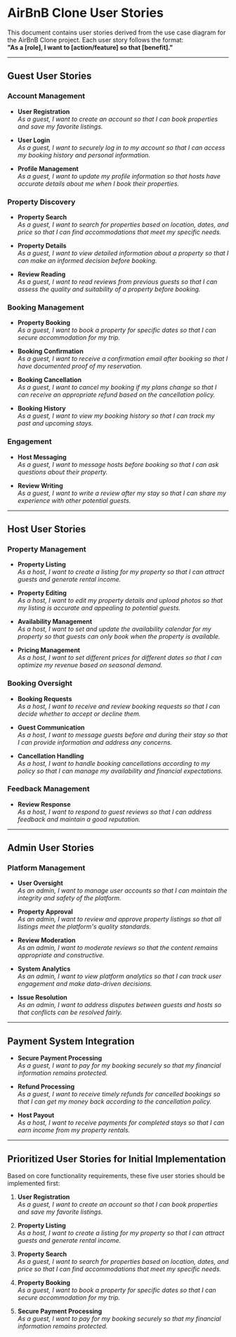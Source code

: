 # AirBnB Clone User Stories

This document contains user stories derived from the use case diagram for the AirBnB Clone project. Each user story follows the format:  
**"As a [role], I want to [action/feature] so that [benefit]."**

---

## Guest User Stories

### Account Management

- **User Registration**  
  *As a guest, I want to create an account so that I can book properties and save my favorite listings.*

- **User Login**  
  *As a guest, I want to securely log in to my account so that I can access my booking history and personal information.*

- **Profile Management**  
  *As a guest, I want to update my profile information so that hosts have accurate details about me when I book their properties.*

### Property Discovery

- **Property Search**  
  *As a guest, I want to search for properties based on location, dates, and price so that I can find accommodations that meet my specific needs.*

- **Property Details**  
  *As a guest, I want to view detailed information about a property so that I can make an informed decision before booking.*

- **Review Reading**  
  *As a guest, I want to read reviews from previous guests so that I can assess the quality and suitability of a property before booking.*

### Booking Management

- **Property Booking**  
  *As a guest, I want to book a property for specific dates so that I can secure accommodation for my trip.*

- **Booking Confirmation**  
  *As a guest, I want to receive a confirmation email after booking so that I have documented proof of my reservation.*

- **Booking Cancellation**  
  *As a guest, I want to cancel my booking if my plans change so that I can receive an appropriate refund based on the cancellation policy.*

- **Booking History**  
  *As a guest, I want to view my booking history so that I can track my past and upcoming stays.*

### Engagement

- **Host Messaging**  
  *As a guest, I want to message hosts before booking so that I can ask questions about their property.*

- **Review Writing**  
  *As a guest, I want to write a review after my stay so that I can share my experience with other potential guests.*

---

## Host User Stories

### Property Management

- **Property Listing**  
  *As a host, I want to create a listing for my property so that I can attract guests and generate rental income.*

- **Property Editing**  
  *As a host, I want to edit my property details and upload photos so that my listing is accurate and appealing to potential guests.*

- **Availability Management**  
  *As a host, I want to set and update the availability calendar for my property so that guests can only book when the property is available.*

- **Pricing Management**  
  *As a host, I want to set different prices for different dates so that I can optimize my revenue based on seasonal demand.*

### Booking Oversight

- **Booking Requests**  
  *As a host, I want to receive and review booking requests so that I can decide whether to accept or decline them.*

- **Guest Communication**  
  *As a host, I want to message guests before and during their stay so that I can provide information and address any concerns.*

- **Cancellation Handling**  
  *As a host, I want to handle booking cancellations according to my policy so that I can manage my availability and financial expectations.*

### Feedback Management

- **Review Response**  
  *As a host, I want to respond to guest reviews so that I can address feedback and maintain a good reputation.*

---

## Admin User Stories

### Platform Management

- **User Oversight**  
  *As an admin, I want to manage user accounts so that I can maintain the integrity and safety of the platform.*

- **Property Approval**  
  *As an admin, I want to review and approve property listings so that all listings meet the platform's quality standards.*

- **Review Moderation**  
  *As an admin, I want to moderate reviews so that the content remains appropriate and constructive.*

- **System Analytics**  
  *As an admin, I want to view platform analytics so that I can track user engagement and make data-driven decisions.*

- **Issue Resolution**  
  *As an admin, I want to address disputes between guests and hosts so that conflicts can be resolved fairly.*

---

## Payment System Integration

- **Secure Payment Processing**  
  *As a guest, I want to pay for my booking securely so that my financial information remains protected.*

- **Refund Processing**  
  *As a guest, I want to receive timely refunds for cancelled bookings so that I can get my money back according to the cancellation policy.*

- **Host Payout**  
  *As a host, I want to receive payments for completed stays so that I can earn income from my property rentals.*

---

## Prioritized User Stories for Initial Implementation

Based on core functionality requirements, these five user stories should be implemented first:

1. **User Registration**  
   *As a guest, I want to create an account so that I can book properties and save my favorite listings.*

2. **Property Listing**  
   *As a host, I want to create a listing for my property so that I can attract guests and generate rental income.*

3. **Property Search**  
   *As a guest, I want to search for properties based on location, dates, and price so that I can find accommodations that meet my specific needs.*

4. **Property Booking**  
   *As a guest, I want to book a property for specific dates so that I can secure accommodation for my trip.*

5. **Secure Payment Processing**  
   *As a guest, I want to pay for my booking securely so that my financial information remains protected.*
